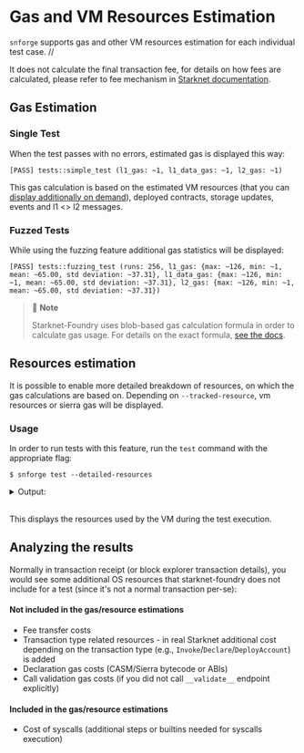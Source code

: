 # Gas and VM Resources Estimation

`snforge` supports gas and other VM resources estimation for each individual test case. //

It does not calculate the final transaction fee, for details on how fees are calculated, 
please refer to fee mechanism in [Starknet documentation](https://docs.starknet.io/architecture-and-concepts/network-architecture/fee-mechanism).

## Gas Estimation

### Single Test

When the test passes with no errors, estimated gas is displayed this way:
```shell
[PASS] tests::simple_test (l1_gas: ~1, l1_data_gas: ~1, l2_gas: ~1)
```

This gas calculation is based on the estimated VM resources (that you can [display additionally on demand](#usage)), 
deployed contracts, storage updates, events and l1 <> l2 messages. 

### Fuzzed Tests

While using the fuzzing feature additional gas statistics will be displayed:
```shell
[PASS] tests::fuzzing_test (runs: 256, l1_gas: {max: ~126, min: ~1, mean: ~65.00, std deviation: ~37.31}, l1_data_gas: {max: ~126, min: ~1, mean: ~65.00, std deviation: ~37.31}, l2_gas: {max: ~126, min: ~1, mean: ~65.00, std deviation: ~37.31})
```

> 📝 **Note**
>  
> Starknet-Foundry uses blob-based gas calculation formula in order to calculate gas usage. 
> For details on the exact formula, [see the docs](https://docs.starknet.io/architecture-and-concepts/network-architecture/fee-mechanism/#overall_fee_blob). 

## Resources estimation 

It is possible to enable more detailed breakdown of resources, on which the gas calculations are based on.
Depending on `--tracked-resource`, vm resources or sierra gas will be displayed.

### Usage
In order to run tests with this feature, run the `test` command with the appropriate flag:

```shell
$ snforge test --detailed-resources
```

<details>
<summary>Output:</summary>

```shell
Collected 2 test(s) from hello_starknet package
Running 2 test(s) from tests/
[PASS] hello_starknet_integrationtest::test_contract::test_cannot_increase_balance_with_zero_value (l1_gas: ~0, l1_data_gas: ~96, l2_gas: ~360000)
        steps: 3405
        memory holes: 22
        builtins: (range_check: 77, pedersen: 7)
        syscalls: (CallContract: 2, StorageRead: 1, Deploy: 1)

[PASS] hello_starknet_integrationtest::test_contract::test_increase_balance (l1_gas: ~0, l1_data_gas: ~192, l2_gas: ~480000)
        steps: 4535
        memory holes: 15
        builtins: (range_check: 95, pedersen: 7)
        syscalls: (CallContract: 3, StorageRead: 3, Deploy: 1, StorageWrite: 1)

Running 0 test(s) from src/
Tests: 2 passed, 0 failed, 0 skipped, 0 ignored, 0 filtered out
```
</details>
<br>

This displays the resources used by the VM during the test execution.

## Analyzing the results
Normally in transaction receipt (or block explorer transaction details), you would see some additional OS resources
that starknet-foundry does not include for a test (since it's not a normal transaction per-se):

#### Not included in the gas/resource estimations
- Fee transfer costs
- Transaction type related resources - in real Starknet additional cost depending on the transaction type (e.g., `Invoke`/`Declare`/`DeployAccount`) is added
- Declaration gas costs (CASM/Sierra bytecode or ABIs)
- Call validation gas costs (if you did not call `__validate__` endpoint explicitly)

#### Included in the gas/resource estimations
- Cost of syscalls (additional steps or builtins needed for syscalls execution)
